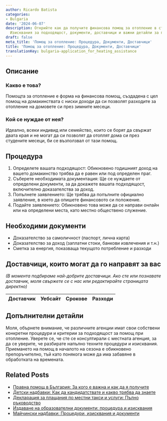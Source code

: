 ```yaml
---
author: Ricardo Batista
categories:
- Bulgaria
date: '2024-06-07'
description: Открийте как да получите финансова помощ за отопление в студените месеци.
  Изисквания за подходящост, документи, доставчици и важни детайли за процедурата.
draft: false
meta_title: 'Помощ за отопление: Процедура, Документи, Доставчици'
title: 'Помощ за отопление: Процедура, Документи, Доставчици'
translationKey: bulgaria-application_for_heating_assistance
---
```



## Описание
### Какво е това?
Помощта за отопление е форма на финансова помощ, създадена с цел помощ на домакинствата с ниски доходи да си позволят разходите за отопление на домовете си през зимните месеци.

### Кой се нуждае от нея?
Идеално, всеки индивид или семейство, които се борят да свържат двата края и не могат да си позволят да отоплят дома си през студените месеци, би се възползвал от тази помощ.

## Процедура
1. Определете вашата подходящост: Обикновено годишният доход на вашето домакинство трябва да е равен или под определен праг.
2. Съберете необходимата документация: Ще се нуждаете от определени документи, за да докажете вашата подходящост, включително доказателства за доход.
3. Попълнете заявлението: Ще трябва да попълните официално заявление, в което да опишете финансовото си положение.
4. Подайте заявлението: Обикновено това може да се направи онлайн или на определени места, като местно обществено служение.

## Необходими документи
* Доказателство за самоличност (паспорт, лична карта)
* Доказателство за доход (заплатни стоки, банкови извлечения и т.н.)
* Сметка за енергия, показваща текущото потребление и разходи

## Доставчици, които могат да го направят за вас
_(В момента подбираме най-добрите доставчици. Ако сте или познавате доставчик, моля свържете се с нас или редактирайте страницата директно)_

| Доставчик       |     Уебсайт     |     Срокове       |       Разходи    |
| :-------------: | :-------------: |  :-------------: | :-------------: |


## Допълнителни детайли
Моля, обърнете внимание, че различните агенции имат свои собствени конкретни процедури и критерии за подходящост за помощ при отопление. Уверете се, че сте се консултирали с местната агенция, за да се уверите, че разбирате напълно техните процедури и изисквания. Приемането на помощ в началото на сезона е обикновено препоръчително, тъй като понякога може да има забавяне в обработката на времената.
## Related Posts

- [Правна помощ в България: За кого е важна и как да я получите](https://tramitit.com/bg/guides/bulgaria/zaiavka_za_iuridicheska_pomoshch/)
- [Детски надбавки: Как да кандидатствате и какво трябва да знаете](https://tramitit.com/bg/guides/bulgaria/zaiavka_za_detski_nadbavki/)
- [Декларация за плащания по местни такси и услуги: Пълно ръководство](https://tramitit.com/bg/guides/bulgaria/platezhna_deklaratsiia_za_mestni_dantsi_i_taksi/)
- [Издаване на образователни документи: процедура и изисквания](https://tramitit.com/bg/guides/bulgaria/izdavane_na_dokument_za_obrazovanie/)
- [Майчински надбавки: Процедури, изисквания и документи](https://tramitit.com/bg/guides/bulgaria/zaiavka_za_otpuskani_pomoshchi_po_maichinstvo/)